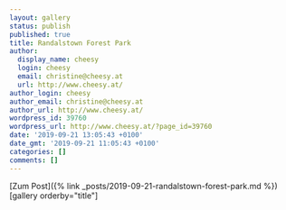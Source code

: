```yaml
---
layout: gallery
status: publish
published: true
title: Randalstown Forest Park
author:
  display_name: cheesy
  login: cheesy
  email: christine@cheesy.at
  url: http://www.cheesy.at/
author_login: cheesy
author_email: christine@cheesy.at
author_url: http://www.cheesy.at/
wordpress_id: 39760
wordpress_url: http://www.cheesy.at/?page_id=39760
date: '2019-09-21 13:05:43 +0100'
date_gmt: '2019-09-21 11:05:43 +0100'
categories: []
comments: []
---
```


[Zum Post]({% link _posts/2019-09-21-randalstown-forest-park.md %})
[gallery orderby="title"]
